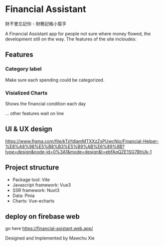 # Financial Assistant
財不會忘記你 - 財務記帳小幫手

A Financial Assistant app for people not sure where money flowed, the development still on the way.
The features of the site incloudes:

## Features
### Category label
Make sure each spending could be categorized.

### Visialized Charts
Shows the financial condition each day

... other features wait on line

## UI & UX design
https://www.figma.com/file/kTsYdlamMTXXzZsPUwcNjo/Financial-Helper-%E8%A8%98%E5%B8%B3%E5%B9%AB%E6%89%8B?type=design&node-id=0%3A1&mode=design&t=ebfAqQZE1SG7BhUk-1

## Project structure
- Package tool: Vite 
- Javascript framework: Vue3
- SSR framework: Nuxt3
- Data: Pinia
- Charts: Vue-echarts

## deploy on firebase web
go here 
https://financial-asistant.web.app/

Designed and Implemented by
Mawchu Xie

